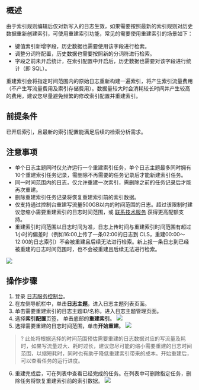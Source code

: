 ## 概述
由于索引规则编辑后仅对新写入的日志生效，如果需要按照最新的索引规则对历史数据重新创建索引，可使用重建索引功能，常见的需要使用重建索引的场景如下：
- 键值索引新增字段，历史数据也需要使用该字段进行检索。
- 调整分词符配置，历史数据也需要按照新的分词符进行检索。
- 字段之前未开启统计，在索引配置中开启后，历史数据也需要对该字段进行统计（即 SQL）。

重建索引会将指定时间范围内的原始日志重新构建一遍索引，将产生索引流量费用（不产生写流量费用及索引存储费用）。数据量较大时会消耗较长时间并产生较高的费用，建议您尽量避免频繁的修改索引配置并重建索引。


## 前提条件

已开启索引，且最新的索引配置能满足后续的检索分析需求。


## 注意事项

- 单个日志主题同时仅允许运行一个重建索引任务，单个日志主题最多同时拥有10个重建索引任务记录，需删除不再需要的任务记录后才能新建索引任务。
- 同一时间范围内的日志，仅允许重建一次索引，需删除之前的任务记录后才能再次重建。
- 删除重建索引任务记录将恢复重建索引前的索引数据。
- 仅支持通过控制台重建写流量500GB以内的时间范围的日志。超过该限制时建议您缩小需要重建索引的日志时间范围，或 [联系技术服务](https://console.cloud.tencent.com/workorder/category) 获得更高配额支持。
- 重建索引时间范围以日志时间为准，日志上传时间与重建索引时间范围有超过1小时的偏差时（例如16:00上传了一条02:00的日志到 CLS，重建00:00～12:00的日志索引）不会被重建且后续无法进行检索。新上报一条日志到已经被重建的日志时间范围时，也不会被重建且后续无法进行检索。 

![](https://qcloudimg.tencent-cloud.cn/raw/0577bd347ba9aa2ac4db1407d6c02842.png)


## 操作步骤
1.  登录 [日志服务控制台](https://console.cloud.tencent.com/cls)。
2.  在左侧导航栏中，单击**日志主题**，进入日志主题列表页面。
3.  单击需要重建索引的日志主题ID/名称，进入日志主题管理页面。
4.  选择**索引配置**页签， 单击底部的**重建索引**。
![](https://qcloudimg.tencent-cloud.cn/raw/91d0e1e746e8ed1338141ac5a21a6729.png)
5. 选择需要重建的日志时间范围，单击**开始重建**。
![](https://qcloudimg.tencent-cloud.cn/raw/92ddd3153eb92a347e264fbac7d9d7eb.png)
>? 此处将根据选择的时间范围预估需要重建的日志数据对应的写流量及耗时，如果写流量过大、耗时过长，建议您尽可能的缩小需要重建的日志时间范围，以缩短耗时，同时也有助于降低重建索引带来的成本。开始重建后，可以查看任务的运行进度。
6. 重建完成后，可在列表中查看已经完成的任务。在列表中可删除指定任务，删除任务将恢复重建索引前的索引数据。
![](https://qcloudimg.tencent-cloud.cn/raw/6e88bdcd36080c5ee528094e0bc52f84.png)

